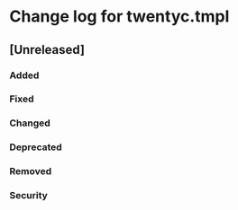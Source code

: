 
# Change log for twentyc.tmpl

## [Unreleased]
### Added
### Fixed
### Changed
### Deprecated
### Removed
### Security
